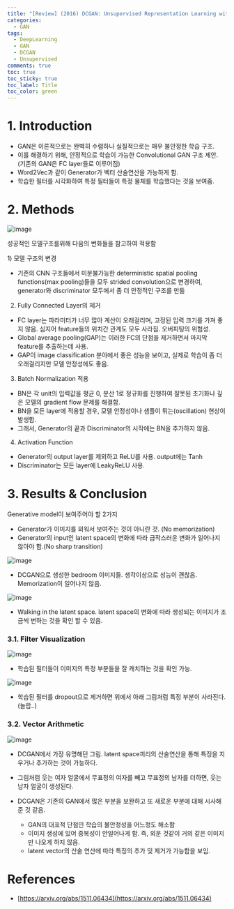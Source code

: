 ```yaml
---
title: "[Review] (2016) DCGAN: Unsupervised Representation Learning with Deep Convolutional Generative Adversarial Networks"
categories:
  - GAN
tags:
  - DeepLearning
  - GAN
  - DCGAN
  - Unsupervised
comments: true
toc: true
toc_sticky: true
toc_label: Title
toc_color: green
---
```


# 1. Introduction

- GAN은 이론적으로는 완벽히 수렴하나 실질적으로는 매우 불안정한 학습 구조.
- 이를 해결하기 위해, 안정적으로 학습이 가능한 Convolutional GAN 구조 제안. (기존의 GAN은 FC layer들로 이루어짐)
- Word2Vec과 같이 Generator가 벡터 산술연산을 가능하게 함.
- 학습한 필터를 시각화하여 특정 필터들이 특정 물체를 학습했다는 것을 보여줌.

# 2. Methods

![image](/assets/imgs/2016-dcgan/00.png)

성공적인 모델구조를위해 다음의 변화들을 참고하여 적용함

‌1) 모델 구조의 변경

- 기존의 CNN 구조들에서 미분불가능한 deterministic spatial pooling functions(max pooling)들을 모두 strided convolution으로 변경하여, generator와 discriminator 모두에서 좀 더 안정적인 구조를 만듦

2) Fully Connected Layer의 제거

- FC layer는 파라미터가 너무 많아 계산이 오래걸리며, 고정된 입력 크기를 가져 좋지 않음. 심지어 feature들의 위치간 관계도 모두 사라짐. 오버피팅의 위험성.
- Global average pooling(GAP)는 이러한 FC의 단점을 제거하면서 마지막 feature를 추출하는데 사용.
- GAP이 image classification 분야에서 좋은 성능을 보이고, 실제로 학습이 좀 더 오래걸리지만 모델 안정성에도 좋음.

3) Batch Normalization 적용

- BN은 각 unit의 입력값을 평균 0, 분산 1로 정규화를 진행하여 잘못된 초기화나 깊은 모델의 gradient flow 문제를 해결함.
- BN을 모든 layer에 적용할 경우, 모델 안정성이나 샘플이 튀는(oscillation) 현상이 발생함.
- 그래서, Generator의 끝과 Discriminator의 시작에는 BN을 추가하지 않음.

4) Activation Function

- Generator의 output layer를 제외하고 ReLU를 사용. output에는 Tanh
- Discriminator는 모든 layer에 LeakyReLU 사용.

# 3. Results & Conclusion‌

Generative model이 보여주어야 할 2가지

- Generator가 이미지를 외워서 보여주는 것이 아니란 것. (No memorization)
- Generator의 input인 latent space의 변화에 따라 급작스러운 변화가 일어나지 않아야 함.(No sharp transition)

![image](/assets/imgs/2016-dcgan/01.png)

- DCGAN으로 생성한 bedroom 이미지들. 생각이상으로 성능이 괜찮음. Memorization이 일어나지 않음.

![image](/assets/imgs/2016-dcgan/02.png)

- Walking in the latent space. latent space의 변화에 따라 생성되는 이미지가 조금씩 변하는 것을 확인 할 수 있음.

### 3.1. Filter Visualization

![image](/assets/imgs/2016-dcgan/03.png)

- 학습된 필터들이 이미지의 특정 부분들을 잘 캐치하는 것을 확인 가능.

![image](/assets/imgs/2016-dcgan/04.png)

- 학습된 필터를 dropout으로 제거하면 위에서 아래 그림처럼 특정 부분이 사라진다. (놀랍..)

### 3.2. Vector Arithmetic

![image](/assets/imgs/2016-dcgan/05.png)

- DCGAN에서 가장 유명해던 그림. latent space끼리의 산술연산을 통해 특징을 지우거나 추가하는 것이 가능하다.
- 그림처럼 웃는 여자 얼굴에서 무표정의 여자를 빼고 무표정의 남자를 더하면, 웃는 남자 얼굴이 생성된다.

- DCGAN은 기존의 GAN에서 많은 부분을 보완하고 또 새로운 부분에 대해 시사해준 것 같음.
    - GAN의 대표적 단점인 학습의 불안정성을 어느정도 해소함
    - 이미지 생성에 있어 중복성이 안일어나게 함. 즉, 외운 것같이 거의 같은 이미지만 나오게 하지 않음.
    - latent vector의 산술 연산에 따라 특징의 추가 및 제거가 가능함을 보임.

# References

- [https://arxiv.org/abs/1511.06434](https://arxiv.org/abs/1511.06434)